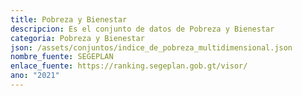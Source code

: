 ```yaml
---
title: Pobreza y Bienestar
descripcion: Es el conjunto de datos de Pobreza y Bienestar
categoria: Pobreza y Bienestar
json: /assets/conjuntos/indice_de_pobreza_multidimensional.json
nombre_fuente: SEGEPLAN
enlace_fuente: https://ranking.segeplan.gob.gt/visor/
ano: "2021"
---
```

